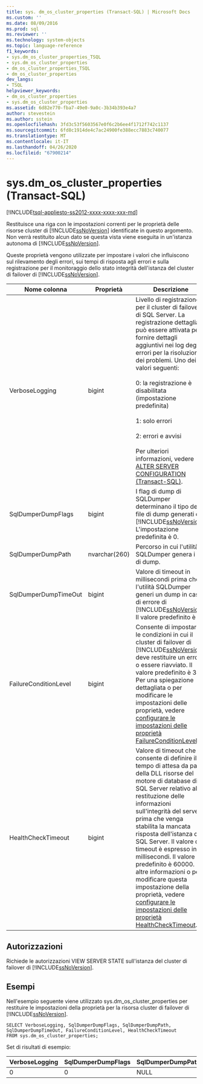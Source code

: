 ```yaml
---
title: sys. dm_os_cluster_properties (Transact-SQL) | Microsoft Docs
ms.custom: ''
ms.date: 08/09/2016
ms.prod: sql
ms.reviewer: ''
ms.technology: system-objects
ms.topic: language-reference
f1_keywords:
- sys.dm_os_cluster_properties_TSQL
- sys.dm_os_cluster_properties
- dm_os_cluster_properties_TSQL
- dm_os_cluster_properties
dev_langs:
- TSQL
helpviewer_keywords:
- dm_os_cluster_properties
- sys.dm_os_cluster_properties
ms.assetid: 6d82e770-fba7-49e0-9a0c-3b34b393e4a7
author: stevestein
ms.author: sstein
ms.openlocfilehash: 3fd3c53f5603567e0f6c2b6ee4f1712f742c1137
ms.sourcegitcommit: 6fd8c1914de4c7ac24900fe388ecc7883c740077
ms.translationtype: MT
ms.contentlocale: it-IT
ms.lasthandoff: 04/26/2020
ms.locfileid: "67900214"
---
```

# <a name="sysdm_os_cluster_properties-transact-sql"></a>sys.dm_os_cluster_properties (Transact-SQL)
[!INCLUDE[tsql-appliesto-ss2012-xxxx-xxxx-xxx-md](../../includes/tsql-appliesto-ss2012-xxxx-xxxx-xxx-md.md)]

  Restituisce una riga con le impostazioni correnti per le proprietà delle risorse cluster di [!INCLUDE[ssNoVersion](../../includes/ssnoversion-md.md)] identificate in questo argomento. Non verrà restituito alcun dato se questa vista viene eseguita in un'istanza autonoma di [!INCLUDE[ssNoVersion](../../includes/ssnoversion-md.md)].  
  
 Queste proprietà vengono utilizzate per impostare i valori che influiscono sul rilevamento degli errori, sui tempi di risposta agli errori e sulla registrazione per il monitoraggio dello stato integrità dell'istanza del cluster di failover di [!INCLUDE[ssNoVersion](../../includes/ssnoversion-md.md)].  
  

|Nome colonna|Proprietà|Descrizione|  
|-----------------|--------------|-----------------|  
|VerboseLogging|bigint|Livello di registrazione per il cluster di failover di SQL Server. La registrazione dettagliata può essere attivata per fornire dettagli aggiuntivi nei log degli errori per la risoluzione dei problemi. Uno dei valori seguenti:<br /><br /> 0: la registrazione è disabilitata (impostazione predefinita)<br /><br /> 1: solo errori<br /><br /> 2: errori e avvisi<br /><br /> Per ulteriori informazioni, vedere [ALTER SERVER CONFIGURATION &#40;Transact-SQL&#41;](../../t-sql/statements/alter-server-configuration-transact-sql.md).|  
|SqlDumperDumpFlags|bigint|I flag di dump di SQLDumper determinano il tipo dei file di dump generati da [!INCLUDE[ssNoVersion](../../includes/ssnoversion-md.md)]. L'impostazione predefinita è 0.|  
|SqlDumperDumpPath|nvarchar(260)|Percorso in cui l'utilità SQLDumper genera i file di dump.|  
|SqlDumperDumpTimeOut|bigint|Valore di timeout in millisecondi prima che l'utilità SQLDumper generi un dump in caso di errore di [!INCLUDE[ssNoVersion](../../includes/ssnoversion-md.md)]. Il valore predefinito è 0.|  
|FailureConditionLevel|bigint|Consente di impostare le condizioni in cui il cluster di failover di [!INCLUDE[ssNoVersion](../../includes/ssnoversion-md.md)] deve restituire un errore o essere riavviato. Il valore predefinito è 3. Per una spiegazione dettagliata o per modificare le impostazioni delle proprietà, vedere [configurare le impostazioni delle proprietà FailureConditionLevel](../../sql-server/failover-clusters/windows/configure-failureconditionlevel-property-settings.md).|  
|HealthCheckTimeout|bigint|Valore di timeout che consente di definire il tempo di attesa da parte della DLL risorse del motore di database di SQL Server relativo alla restituzione delle informazioni sull'integrità del server prima che venga stabilita la mancata risposta dell'istanza di SQL Server. Il valore di timeout è espresso in millisecondi. Il valore predefinito è 60000. Per altre informazioni o per modificare questa impostazione della proprietà, vedere [configurare le impostazioni delle proprietà HealthCheckTimeout](../../sql-server/failover-clusters/windows/configure-healthchecktimeout-property-settings.md).|  
  
## <a name="permissions"></a>Autorizzazioni  
 Richiede le autorizzazioni VIEW SERVER STATE sull'istanza del cluster di failover di [!INCLUDE[ssNoVersion](../../includes/ssnoversion-md.md)].  
  
## <a name="examples"></a>Esempi  
 Nell'esempio seguente viene utilizzato sys.dm_os_cluster_properties per restituire le impostazioni della proprietà per la risorsa cluster di failover di [!INCLUDE[ssNoVersion](../../includes/ssnoversion-md.md)].  
  
```  
SELECT VerboseLogging, SqlDumperDumpFlags, SqlDumperDumpPath, SqlDumperDumpTimeOut, FailureConditionLevel, HealthCheckTimeout  
FROM sys.dm_os_cluster_properties;  
```  
  
 Set di risultati di esempio:  
  
|VerboseLogging|SqlDumperDumpFlags|SqlDumperDumpPath|SqlDumperDumpTimeOut|FailureConditionLevel|HealthCheckTimeout|  
|--------------------|------------------------|-----------------------|--------------------------|---------------------------|------------------------|  
|0|0|NULL|0|3|60000|  
  
  
